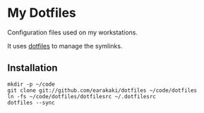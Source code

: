 My Dotfiles
===========

Configuration files used on my workstations.

It uses [dotfiles][dotfiles] to manage the symlinks.

Installation
------------

    mkdir -p ~/code
    git clone git://github.com/earakaki/dotfiles ~/code/dotfiles
    ln -fs ~/code/dotfiles/dotfilesrc ~/.dotfilesrc
    dotfiles --sync

[dotfiles]: http://pypi.python.org/pypi/dotfiles "dotfiles"

